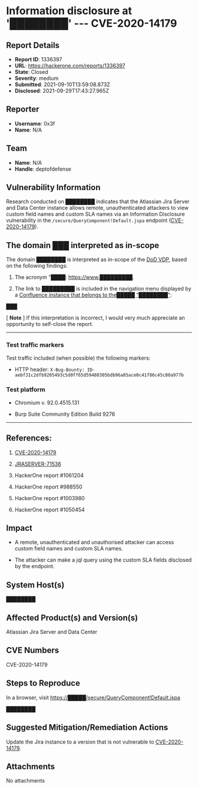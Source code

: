# Information disclosure at '████████' --- CVE-2020-14179

## Report Details
- **Report ID**: 1336397
- **URL**: https://hackerone.com/reports/1336397
- **State**: Closed
- **Severity**: medium
- **Submitted**: 2021-09-10T13:59:08.873Z
- **Disclosed**: 2021-09-29T17:43:27.965Z

## Reporter
- **Username**: 0x3f
- **Name**: N/A

## Team
- **Name**: N/A
- **Handle**: deptofdefense

## Vulnerability Information
Research conducted on __████████__ indicates that the Atlassian Jira Server and Data Center instance allows remote, unauthenticated attackers to view custom field names and custom SLA names via an Information Disclosure vulnerability in the ```/secure/QueryComponent!Default.jspa``` endpoint ([CVE-2020-14179](<https://nvd.nist.gov/vuln/detail/CVE-2020-14179>)).

## The domain _███_ interpreted as in-scope

The domain __████████__ is interpreted as in-scope of the [DoD VDP](<https://hackerone.com/deptofdefense>), based on the following findings:

1. The acronym "████: <https://www.█████████>.

2. The link to __█████████__ is included in the navigation menu displayed by a [Confluence instance that belongs to the█████ "████████"](<https://www.██████/confluence>):

███

\[ __Note__ \] If this interpretation is incorrect, I would very much appreciate an opportunity to self-close the report.

---

### Test traffic markers
Test traffic included (when possible) the following markers:

  - HTTP header: ```X-Bug-Bounty: ID-aebf31c2dfb9205493c5d0ff65d59480305bdb96a85ace0c41f86c45c80a977b```

### Test platform

  - Chromium v. 92.0.4515.131
    
  - Burp Suite Community Edition Build 9276

---

## References:

  1. [CVE-2020-14179](<https://nvd.nist.gov/vuln/detail/CVE-2020-14179>)

  2. [JRASERVER-71536](<https://jira.atlassian.com/browse/JRASERVER-71536>)

  3. HackerOne report #1061204

  4. HackerOne report #988550

   5. HackerOne report #1003980

  6. HackerOne report #1050454

## Impact

- A remote, unauthenticated and unauthorised attacker can access custom field names and custom SLA names.

- The attacker can make a jql query using the custom SLA fields disclosed by the endpoint.

## System Host(s)
████████

## Affected Product(s) and Version(s)
Atlassian Jira Server and Data Center

## CVE Numbers
CVE-2020-14179

## Steps to Reproduce
In a browser, visit <https://█████/secure/QueryComponent!Default.jspa>

████████

## Suggested Mitigation/Remediation Actions
Update the Jira instance to a version that is not vulnerable to [CVE-2020-14179](<https://nvd.nist.gov/vuln/detail/CVE-2020-14179>).



## Attachments
No attachments
